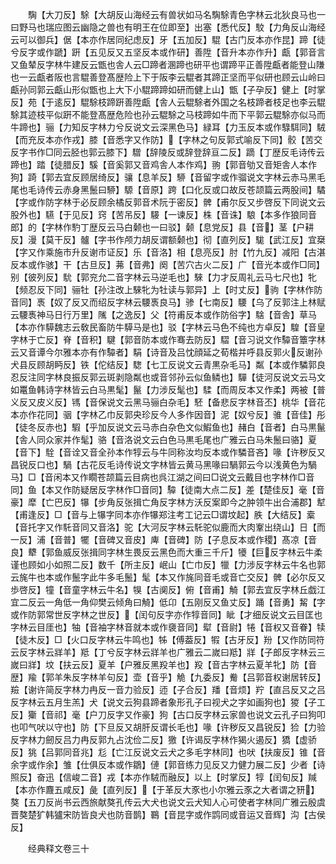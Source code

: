 <!-- { "loadSidebar": true } -->
　　騊【大刀反】駼【大胡反山海经云有兽状如马名騊駼青色字林云北狄良马也一曰野马也瑞应图云幽隐之兽也有明王在位即至】出塞【悉代反】駮【力角反山海经云可以御兵】倨【本亦作居同纪虑反】牙【五加反】騉【古门反本亦作昆】蹄【徒兮反字或作蹏】趼【五见反又五坚反本或作研】善陞【音升本亦作升】甗【郭音言又鱼辇反字林牛建反云甑也舎人云□蹄者溷蹄也研平也谓蹄平正善陞甗者能登山隒也一云甗者阪也言騉善登髙歴险上下于阪李云騉者其蹄正坚而平似研也顾云山岭曰甗孙同郭云甗山形似甑也上大下小騉蹄蹄如研而健上山】甑【子孕反】健上【时掌反】苑【于逺反】騉駼枝蹄趼善陞甗【舎人云騉駼者外国之名枝蹄者枝足也李云騉駼其迹枝平似趼不能登髙歴危险也孙云騉駼之马枝蹄如牛而下平郭云騉駼亦似马而牛蹄也】骊【力知反字林力兮反说文云深黑色马】緑耳【力玉反本或作騄駬同】駥【而充反本亦作戎】膝【音悉字又作防】【字林之句反郭式喻反下同】骹【苦交反字书作□同云胫也郭云膝下】驓【辞陵反或辞登辞亘二反】蹢【丁歴反毛诗传云蹄也】踏【徒腊反】騱【音奚郭又音鸡舎人本作鸡】翑【郭音劬又音矩舎人本作狗】踦【郭去宜反顾居绮反】骧【息羊反】駵【音留字或作骝说文字林云赤马黑毛尾也毛诗传云赤身黑鬛曰駵】騵【音原】跨【口化反或口故反苍颉篇云两股间】驈【字或作防字林于必反顾余橘反郭音术阮于密反】髀【甫尔反又步啓反下同说文云股外也】驠【于见反】窍【苦吊反】騴【一谏反】株【音诛】駺【本多作狼同音郎】的【字林作馰丁歴反云马白颡也一曰驳】颡【息党反】县【音】茎【户耕反】漫【莫干反】髗【字书作颅力胡反谓额颡也】彻【直列反】駹【武江反】宜椉【字又作乘施市升反谢市证反】乐【音洛】相【息亮反】肘【竹九反】减阳【古湛反本或作骇】干【古旦反】茀【音弗】阕【苦穴古火二反】广【音光本或作□同】别【彼列反】馻【郭兖允二音字林云马逆毛也】騋【力才反周礼云马七尺也】牝【频忍反下同】骊牡【孙注改上騋牝为牡读与郭异】上【时丈反】驹【字林作防音同】褭【奴了反又而绍反字林云騕褭良马】骖【七南反】騕【乌了反郭注上林赋云騕褭神马日行万里】隲【之逸反】父【符甫反本或作防俗字】騇【音舎】草马【本亦作騲魏志云敎民畜防牛騲马是也】驳【字林云马色不纯也方卓反】騜【音皇字林于亡反】脊【音积】騝【郭音防本或作骞去防反】騽【音习说文作驔音簟字林云又音谭今尔雅本亦有作驔者】駽【诗音及吕忱顔延之荀楷并呼县反郭火反谢孙犬县反顾胡眄反】铁【佗结反】騘【七工反说文云青黒杂毛马】粼【本或作驎郭良忍反注同字林良振反郭云斑剥隐粼也或音邻孙云似鱼鳞也】驒【徒河反说文云马文如鼍鱼韩诗字林皆云白马黒髦】鬣【力涉反髦也】騥【而周反本又作柔】两被【普义反又皮义反】駂【音保说文云黑马骊白杂毛】駓【备悲反字林音丕】桃华【音花本亦作花同】骃【字林乙巾反郭央珍反今人多作因音】泥【奴兮反】骓【音佳】彤【徒冬反赤也】騢【乎加反说文云马赤白杂色文似鰕鱼也】赭白【音者】白马黒鬣【舎人同众家并作髦】骆【音洛说文云白色马黒毛尾也广雅云白马朱鬛曰骆】夏【音下】駩【音诠又音全孙本作犉云与牛同称汝均反本或作驎音吝】喙【许秽反又昌锐反口也】騧【古花反毛诗传说文字林皆云黄马黑喙曰騧郭云今以浅黄色为騧马】□【音闲本又作瞯苍颉篇云目病也呉江湖之间曰□说文云戴目也字林作□音同】鱼【本又作防疑居反字林作□音同】驔【徒南大点二反】差【楚佳反】毫【音豪】犘【亡巴反】犦【步角反张揖亡角反字林方沃反案即今之肿领牛出合浦郡】犎【甫逢反】□【音与上犦字同本亦作犦郑注考工记云□谓坟起】胅【大结反】槖【音托字又作馲音同又音洛】驼【大河反字林云馲驼似鹿而大肉鞌出绕山】日【而一反】浦【音普】犤【音碑又音皮】庳【音碑】防【子息反本或作稷】髙凉【音良】犩【郭鱼威反张揖同字林生畏反云黑色而大重三千斤】犪【巨反字林云牛柔谨也顾如小如照二反】数千【所主反】岷山【亡巾反】犣【力涉反字林云牛名也郭云旄牛也本或作鬛字此牛多毛鬛】髦【本又作旄同音毛或音亡交反】髀【必尔反又歩啓反】犝【音童字林云牛名】犑【古阒反】俯【音甫】觭【郭去宜反字林丘戯江宜二反云一角低一角仰樊云倾角曰觭】低卬【五刚反又鱼丈反】踊【音勇】觢【字或作防郭常世反字林之世反】【闰句反字亦作犉音同】眦【才细反说文云目匡也字林云目厓也】牰【音袖字林音就本或作褏音同】犚【音尉】犈【音权又音眷】犊【徒木反】□【火口反字林云牛鸣也】牬【傅葢反】犌【古牙反】羒【又作防同符云反字林云牂羊】羝【丁兮反字林云牂羊也广雅云二嵗曰羝】牂【子郎反字林云三嵗曰牂】坟【扶云反】夏羊【户雅反黑羖羊也】羖【音古字林云夏羊牝】防【音歴】羭【郭羊朱反字林羊句反】壶【音乎】觤【九委反】觠【吕郭音权谢居转反】羷【谢许简反字林力冉反一音力验反】迊【子合反】羳【音烦】羜【直吕反又之吕反字林云五月生羔】犬【说文云狗县蹄者象形孔子曰视犬之字如画狗也】猣【子工反】玂【音祁】毫【户刀反字又作豪】狗【古口反字林云家兽也说文云孔子曰狗叩也叩气吠以守也】防【下旦反又胡肝反谓长毛也】喙【许秽反又昌锐反】猃【力验反字林力劒反吕力冉反郭九占沈俭二反】獥【许谒反字林作猲火遏反】獢【虚骄反】狣【吕郭同音兆】尨【亡江反说文云犬之多毛字林同】也吠【扶废反】锥【音余字或作余】雏【仕俱反本或作鶵】僆【郭音练力见反又力健力展二反】少者【诗照反】奋迅【信峻二音】戎【本亦作駥而融反】以上【时掌反】犉【闰旬反】羬【本亦作麙五咸反】彘【直列反】【于革反大豕也小尔雅云豕之大者谓之豜】獒【五刀反尚书云西旅献獒孔传云大犬也说文云犬知人心可使者字林同广雅云殷虞晋獒楚犷韩獹宋防皆良犬也防音鹊】鶤【音昆字或作鹍同或音运又音辉】沟【古侯反】


　　经典释文卷三十
